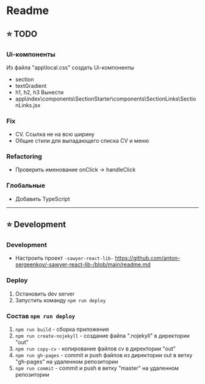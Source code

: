 # Readme

## ⭐️ TODO

### Ui-компоненты
Из файла "app\local.css" создать Ui-компоненты
- section
- textGradient
- h1, h2, h3
Вынести
- app\index\components\SectionStarter\components\SectionLinks\SectionLinks.jsx

### Fix
- CV. Ссылка не на всю ширину
- Общие стили для выпадающего списка CV и меню

### Refactoring
- Проверить именование onClick -> handleClick

### Глобальные
- Добавить TypeScript

---

## ⭐️ Development

### Development
- Настроить проект `-sawyer-react-lib-` https://github.com/anton-sergeenkov/-sawyer-react-lib-/blob/main/readme.md

### Deploy
1. Остановить dev server
2. Запустить команду `npm run deploy`

### Состав `npm run deploy`
1. `npm run build` - сборка приложения
2. `npm run create-nojekyll` - создание файла ".nojekyll" в директории "out"
3. `npm run copy-cv` - копирование файлов cv в директории "out"
4. `npm run gh-pages` - commit и push файлов из директории out в ветку "gh-pages" на удаленном репозитории
5. `npm run commit` - commit и push в ветку "master" на удаленном репозитории
